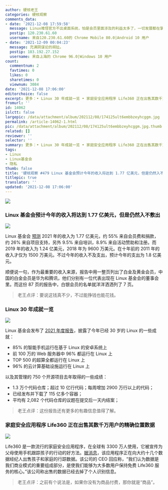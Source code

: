 ```yaml
---
author: 硬核老王
categories: 硬核观察
comments_data:
- date: '2021-12-08 17:59:58'
  message: Linux难怪官方不出桌面系统，怕是会员里面涉及的利益太多了，一切发展都在掌握之中。
  postip: 120.230.61.60
  username: 来自120.230.61.60的 Chrome Mobile 80.0|Android 10 用户
- date: '2021-12-09 00:04:23'
  message: 充满阴谋论的胡扯。
  postip: 183.192.27.152
  username: 来自上海的 Chrome 96.0|Windows 10 用户
count:
  commentnum: 2
  favtimes: 0
  likes: 0
  sharetimes: 0
  viewnum: 3084
date: '2021-12-08 17:06:00'
editorchoice: false
excerpt: 更多：• Linux 30 年成就一览 • 家庭安全应用程序 Life360 正在出售其数千万用户的精确位置数据
fromurl: ''
id: 14062
islctt: false
largepic: /data/attachment/album/202112/08/174125ult6embbzeyhcggm.jpg
permalink: /article-14062-1.html
pic: /data/attachment/album/202112/08/174125ult6embbzeyhcggm.jpg.thumb.jpg
related: []
reviewer: ''
selector: ''
summary: 更多：• Linux 30 年成就一览 • 家庭安全应用程序 Life360 正在出售其数千万用户的精确位置数据
tags:
- Linux
- Linux基金会
- 隐私
thumb: false
title: '硬核观察 #479 Linux 基金会预计今年的收入将达到 1.77 亿美元，但是仍然入不敷出'
titlepic: true
translator: ''
updated: '2021-12-08 17:06:00'
---
```


![](/data/attachment/album/202112/08/174125ult6embbzeyhcggm.jpg)


### Linux 基金会预计今年的收入将达到 1.77 亿美元，但是仍然入不敷出


![](/data/attachment/album/202112/08/174051mbvyq0177jlammyi.jpg)


Linux 基金会 [预测](https://www.phoronix.com/scan.php?page=news_item&px=Linux-Foundation-2021-Report) 2021 年的收入为 1.77 亿美元，约 55% 来自会员费和捐款，约 26% 来自项目支持，另外 9.5% 来自培训，8.9% 来自活动赞助和注册。而 2019 年的收入为 1.24 亿美元，2018 年为 9600 万美元。在十年前的 2011 年的收入才仅为 1500 万美元。不过今年的收入不及支出，预计今年的支出为 1.8 亿美元。


顺便说一句，作为最重要的收入来源，报告中用一整页列出了白金及黄金会员，中国的白金会员是华为和腾讯，他们分别有一位代表出现在 Linux 基金会的董事会里。而这份 87 页的报告中，白银会员的名单就洋洋洒洒列了 7 页。



> 
> 老王点评：要说这钱真不少，不过能挣钱也能花钱。
> 
> 
> 


### Linux 30 年成就一览


![](/data/attachment/album/202112/08/170526q9h5zcczhofrccwa.jpg)


Linux 基金会发布了 [2021 年度报告](https://www.linuxfoundation.org/tools/linux-foundation-annual-report-2021/)，披露了今年已经 30 岁的 Linux 的一些成就：


* 85% 的智能手机运行在基于 Linux 的安卓系统上
* 前 100 万的 Web 服务器中 96% 都运行在 Linux 上
* TOP 500 的超算全都运行在 Linux 上
* 96% 的云计算基础设施运行在 Linux 上


以及其管理的 750 个开源项目去年取得的一些成绩：


* 1.3 万个代码仓库；超过 10 亿行代码；每周增加 2900 万行以上的代码；
* 已经发布并下载了 115 亿多个容器；
* 平均有 2,082 个代码仓库的议题在提交后一天内结案；



> 
> 老王点评：这份报告还有更多的有趣信息值得了解。
> 
> 
> 


### 家庭安全应用程序 Life360 正在出售其数千万用户的精确位置数据


![](/data/attachment/album/202112/08/170547bzl58zjr36yvvjnc.jpg)


Life360 是一款流行的家庭安全应用程序，在全球有 3300 万人使用，它被宣传为父母使用手机跟踪孩子的行动的好方法。[据消息](https://themarkup.org/privacy/2021/12/06/the-popular-family-safety-app-life360-is-selling-precise-location-data-on-its-tens-of-millions-of-user)，该应用程序正在向大约十几个数据经纪人出售孩子和家庭的行踪数据。该公司的 CEO 回应称，“我们认为数据是我们商业模式的重要组成部分，是使我们能够为大多数用户保持免费 Life360 服务的核心。”该公司称出售的数据已经去掉了个人识别信息。



> 
> 老王点评：之前有个说法是，如果你没有为商品付费，那你就是“商品”。
> 
> 
>